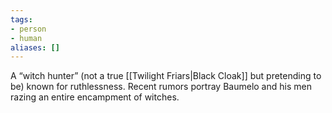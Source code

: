 ```yaml
---
tags:
- person
- human
aliases: []
---
```


A “witch hunter” (not a true [[Twilight Friars|Black Cloak]] but pretending to be) known for ruthlessness. Recent rumors portray Baumelo and his men razing an entire encampment of witches.